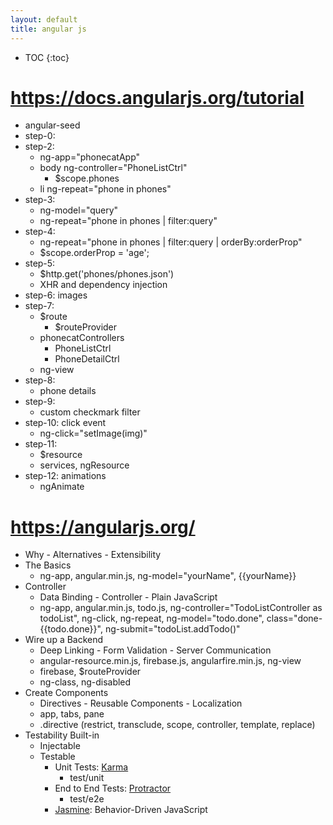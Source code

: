 ```yaml
---
layout: default
title: angular js
---
```


* TOC
{:toc}

# <https://docs.angularjs.org/tutorial>
- angular-seed
- step-0: <html ng-app>
- step-2:
  - ng-app="phonecatApp"
  - body ng-controller="PhoneListCtrl"
    - $scope.phones
  - li ng-repeat="phone in phones"
- step-3:
  - ng-model="query"
  - ng-repeat="phone in phones \| filter:query"
- step-4:
  - ng-repeat="phone in phones \| filter:query \| orderBy:orderProp"
  - $scope.orderProp = 'age';
- step-5:
  - $http.get('phones/phones.json')
  - XHR and dependency injection
- step-6: images
- step-7:
  - $route
    - $routeProvider
  - phonecatControllers
    - PhoneListCtrl
    - PhoneDetailCtrl
  - ng-view
- step-8:
  - phone details
- step-9:
  - custom checkmark filter
- step-10: click event
  - ng-click="setImage(img)"
- step-11:
  - $resource
  - services, ngResource
- step-12: animations
  - ngAnimate

# <https://angularjs.org/>
- Why - Alternatives - Extensibility
- The Basics
  - ng-app, angular.min.js, ng-model="yourName", {{yourName}}
- Controller
  - Data Binding -  Controller - Plain JavaScript
  - ng-app, angular.min.js, todo.js,
    ng-controller="TodoListController as todoList",
    ng-click, ng-repeat, ng-model="todo.done",
    class="done-{{todo.done}}", ng-submit="todoList.addTodo()"
- Wire up a Backend
  - Deep Linking - Form Validation - Server Communication
  - angular-resource.min.js, firebase.js, angularfire.min.js, ng-view
  - firebase, $routeProvider
  - ng-class, ng-disabled
- Create Components
  - Directives - Reusable Components - Localization
  - app, tabs, pane
  - .directive (restrict, transclude, scope, controller, template, replace)
- Testability Built-in
  - Injectable
  - Testable
    - Unit Tests: [Karma](https://github.com/karma-runner/karma)
      - test/unit
    - End to End Tests: [Protractor](https://github.com/angular/protractor)
      - test/e2e
    - [Jasmine](http://jasmine.github.io/): Behavior-Driven JavaScript
